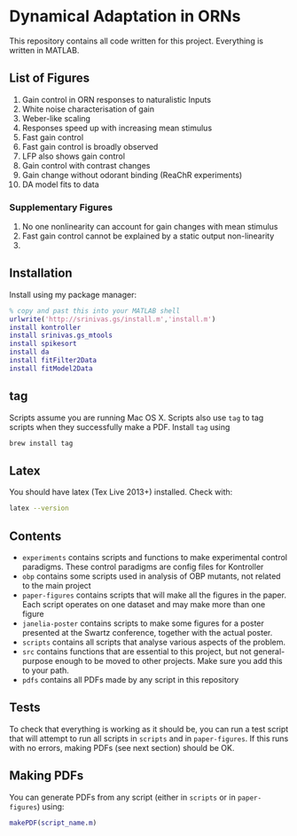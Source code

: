 # Dynamical Adaptation in ORNs

This repository contains all code written for this project. Everything is written in MATLAB.

## List of Figures

1. Gain control in ORN responses to naturalistic Inputs
2. White noise characterisation of gain 
3. Weber-like scaling 
4. Responses speed up with increasing mean stimulus
5. Fast gain control
6. Fast gain control is broadly observed
7. LFP also shows gain control 
8. Gain control with contrast changes
9. Gain change without odorant binding (ReaChR experiments)
10. DA model fits to data

### Supplementary Figures

1. No one nonlinearity can account for gain changes with mean stimulus
2. Fast gain control cannot be explained by a static output non-linearity 
3. 

## Installation

Install using my package manager:

```matlab
% copy and past this into your MATLAB shell
urlwrite('http://srinivas.gs/install.m','install.m')
install kontroller
install srinivas.gs_mtools
install spikesort
install da
install fitFilter2Data
install fitModel2Data
```

## tag

Scripts assume you are running Mac OS X. Scripts also use `tag` to tag scripts when they successfully make a PDF. Install `tag` using 

```bash
brew install tag
```

## Latex

You should have latex (Tex Live 2013+) installed. Check with:

```bash
latex --version
```

## Contents

* `experiments` contains scripts and functions to make experimental control paradigms. These control paradigms are config files for Kontroller
* `obp` contains some scripts used in analysis of OBP mutants, not related to the main project
* `paper-figures` contains scripts that will make all the figures in the paper. Each script operates on one dataset and may make more than one figure
* `janelia-poster` contains scripts to make some figures for a poster presented at the Swartz conference, together with the actual poster. 
* `scripts` contains all scripts that analyse various aspects of the problem. 
* `src` contains functions that are essential to this project, but not general-purpose enough to be moved to other projects. Make sure you add this to your path. 
* `pdfs` contains all PDFs made by any script in this repository

## Tests

To check that everything is working as it should be, you can run a test script that will attempt to run all scripts in `scripts` and in `paper-figures`. If this runs with no errors, making PDFs (see next section) should be OK. 

## Making PDFs

You can generate PDFs from any script (either in `scripts` or in `paper-figures`) using:

```matlab
makePDF(script_name.m)
```

